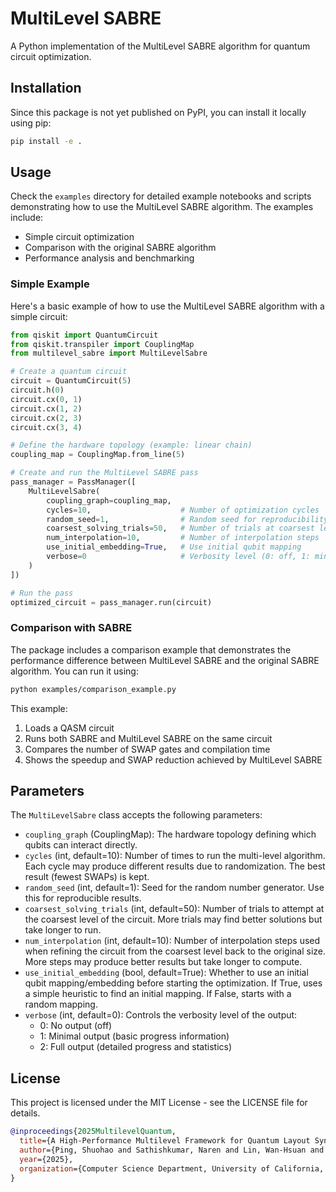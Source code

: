 # MultiLevel SABRE

A Python implementation of the MultiLevel SABRE algorithm for quantum circuit optimization.

## Installation

Since this package is not yet published on PyPI, you can install it locally using pip:

```bash
pip install -e .
```

## Usage

Check the `examples` directory for detailed example notebooks and scripts demonstrating how to use the MultiLevel SABRE algorithm. The examples include:

- Simple circuit optimization
- Comparison with the original SABRE algorithm
- Performance analysis and benchmarking

### Simple Example

Here's a basic example of how to use the MultiLevel SABRE algorithm with a simple circuit:

```python
from qiskit import QuantumCircuit
from qiskit.transpiler import CouplingMap
from multilevel_sabre import MultiLevelSabre

# Create a quantum circuit
circuit = QuantumCircuit(5)
circuit.h(0)
circuit.cx(0, 1)
circuit.cx(1, 2)
circuit.cx(2, 3)
circuit.cx(3, 4)

# Define the hardware topology (example: linear chain)
coupling_map = CouplingMap.from_line(5)

# Create and run the MultiLevel SABRE pass
pass_manager = PassManager([
    MultiLevelSabre(
        coupling_graph=coupling_map,
        cycles=10,                    # Number of optimization cycles
        random_seed=1,                # Random seed for reproducibility
        coarsest_solving_trials=50,   # Number of trials at coarsest level
        num_interpolation=10,         # Number of interpolation steps
        use_initial_embedding=True,   # Use initial qubit mapping
        verbose=0                     # Verbosity level (0: off, 1: minimal, 2: full)
    )
])

# Run the pass
optimized_circuit = pass_manager.run(circuit)
```

### Comparison with SABRE

The package includes a comparison example that demonstrates the performance difference between MultiLevel SABRE and the original SABRE algorithm. You can run it using:

```bash
python examples/comparison_example.py
```

This example:
1. Loads a QASM circuit
2. Runs both SABRE and MultiLevel SABRE on the same circuit
3. Compares the number of SWAP gates and compilation time
4. Shows the speedup and SWAP reduction achieved by MultiLevel SABRE

## Parameters

The `MultiLevelSabre` class accepts the following parameters:

- `coupling_graph` (CouplingMap): The hardware topology defining which qubits can interact directly.
- `cycles` (int, default=10): Number of times to run the multi-level algorithm. Each cycle may produce different results due to randomization. The best result (fewest SWAPs) is kept.
- `random_seed` (int, default=1): Seed for the random number generator. Use this for reproducible results.
- `coarsest_solving_trials` (int, default=50): Number of trials to attempt at the coarsest level of the circuit. More trials may find better solutions but take longer to run.
- `num_interpolation` (int, default=10): Number of interpolation steps used when refining the circuit from the coarsest level back to the original size. More steps may produce better results but take longer to compute.
- `use_initial_embedding` (bool, default=True): Whether to use an initial qubit mapping/embedding before starting the optimization. If True, uses a simple heuristic to find an initial mapping. If False, starts with a random mapping.
- `verbose` (int, default=0): Controls the verbosity level of the output:
  - 0: No output (off)
  - 1: Minimal output (basic progress information)
  - 2: Full output (detailed progress and statistics)

## License

This project is licensed under the MIT License - see the LICENSE file for details.

```bibtex
@inproceedings{2025MultilevelQuantum,
  title={A High-Performance Multilevel Framework for Quantum Layout Synthesis},
  author={Ping, Shuohao and Sathishkumar, Naren and Lin, Wan-Hsuan and Wang, Hanyu and Cong, Jason},
  year={2025},
  organization={Computer Science Department, University of California, Los Angeles, CA, USA}
}
```
